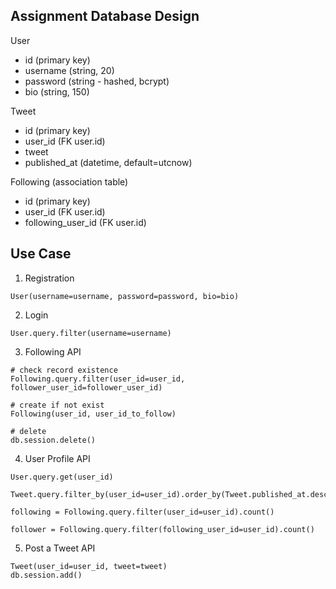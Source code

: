 ## Assignment Database Design

User
- id (primary key)
- username (string, 20)
- password (string - hashed, bcrypt)
- bio (string, 150)


Tweet
- id (primary key)
- user_id (FK user.id)
- tweet
- published_at (datetime, default=utcnow)


Following (association table)
- id (primary key)
- user_id (FK user.id)
- following_user_id (FK user.id)


## Use Case

1. Registration

```
User(username=username, password=password, bio=bio)
```

2. Login

```
User.query.filter(username=username)
```


3. Following API
```
# check record existence
Following.query.filter(user_id=user_id, follower_user_id=follower_user_id)

# create if not exist
Following(user_id, user_id_to_follow)

# delete
db.session.delete()
```


4. User Profile API
```
User.query.get(user_id)

Tweet.query.filter_by(user_id=user_id).order_by(Tweet.published_at.desc()).limit(10).all()

following = Following.query.filter(user_id=user_id).count()

follower = Following.query.filter(following_user_id=user_id).count()
```

5. Post a Tweet API
```
Tweet(user_id=user_id, tweet=tweet)
db.session.add()
```